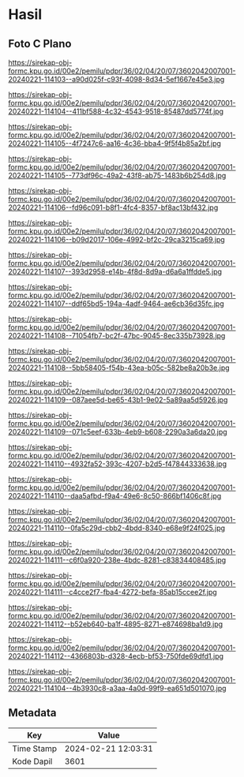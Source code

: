 # Hasil

## Foto C Plano

https://sirekap-obj-formc.kpu.go.id/00e2/pemilu/pdpr/36/02/04/20/07/3602042007001-20240221-114103--a90d025f-c93f-4098-8d34-5ef1667e45e3.jpg

https://sirekap-obj-formc.kpu.go.id/00e2/pemilu/pdpr/36/02/04/20/07/3602042007001-20240221-114104--411bf588-4c32-4543-9518-85487dd5774f.jpg

https://sirekap-obj-formc.kpu.go.id/00e2/pemilu/pdpr/36/02/04/20/07/3602042007001-20240221-114105--4f7247c6-aa16-4c36-bba4-9f5f4b85a2bf.jpg

https://sirekap-obj-formc.kpu.go.id/00e2/pemilu/pdpr/36/02/04/20/07/3602042007001-20240221-114105--773df96c-49a2-43f8-ab75-1483b6b254d8.jpg

https://sirekap-obj-formc.kpu.go.id/00e2/pemilu/pdpr/36/02/04/20/07/3602042007001-20240221-114106--fd96c091-b8f1-4fc4-8357-bf8ac13bf432.jpg

https://sirekap-obj-formc.kpu.go.id/00e2/pemilu/pdpr/36/02/04/20/07/3602042007001-20240221-114106--b09d2017-106e-4992-bf2c-29ca3215ca69.jpg

https://sirekap-obj-formc.kpu.go.id/00e2/pemilu/pdpr/36/02/04/20/07/3602042007001-20240221-114107--393d2958-e14b-4f8d-8d9a-d6a6a1ffdde5.jpg

https://sirekap-obj-formc.kpu.go.id/00e2/pemilu/pdpr/36/02/04/20/07/3602042007001-20240221-114107--ddf65bd5-194a-4adf-9464-ae6cb36d35fc.jpg

https://sirekap-obj-formc.kpu.go.id/00e2/pemilu/pdpr/36/02/04/20/07/3602042007001-20240221-114108--71054fb7-bc2f-47bc-9045-8ec335b73928.jpg

https://sirekap-obj-formc.kpu.go.id/00e2/pemilu/pdpr/36/02/04/20/07/3602042007001-20240221-114108--5bb58405-f54b-43ea-b05c-582be8a20b3e.jpg

https://sirekap-obj-formc.kpu.go.id/00e2/pemilu/pdpr/36/02/04/20/07/3602042007001-20240221-114109--087aee5d-be65-43b1-9e02-5a89aa5d5926.jpg

https://sirekap-obj-formc.kpu.go.id/00e2/pemilu/pdpr/36/02/04/20/07/3602042007001-20240221-114109--071c5eef-633b-4eb9-b608-2290a3a6da20.jpg

https://sirekap-obj-formc.kpu.go.id/00e2/pemilu/pdpr/36/02/04/20/07/3602042007001-20240221-114110--4932fa52-393c-4207-b2d5-f47844333638.jpg

https://sirekap-obj-formc.kpu.go.id/00e2/pemilu/pdpr/36/02/04/20/07/3602042007001-20240221-114110--daa5afbd-f9a4-49e6-8c50-866bf1406c8f.jpg

https://sirekap-obj-formc.kpu.go.id/00e2/pemilu/pdpr/36/02/04/20/07/3602042007001-20240221-114110--0fa5c29d-cbb2-4bdd-8340-e68e9f24f025.jpg

https://sirekap-obj-formc.kpu.go.id/00e2/pemilu/pdpr/36/02/04/20/07/3602042007001-20240221-114111--c6f0a920-238e-4bdc-8281-c83834408485.jpg

https://sirekap-obj-formc.kpu.go.id/00e2/pemilu/pdpr/36/02/04/20/07/3602042007001-20240221-114111--c4cce2f7-fba4-4272-befa-85ab15ccee2f.jpg

https://sirekap-obj-formc.kpu.go.id/00e2/pemilu/pdpr/36/02/04/20/07/3602042007001-20240221-114112--b52eb640-ba1f-4895-8271-e874698ba1d9.jpg

https://sirekap-obj-formc.kpu.go.id/00e2/pemilu/pdpr/36/02/04/20/07/3602042007001-20240221-114112--4366803b-d328-4ecb-bf53-750fde69dfd1.jpg

https://sirekap-obj-formc.kpu.go.id/00e2/pemilu/pdpr/36/02/04/20/07/3602042007001-20240221-114104--4b3930c8-a3aa-4a0d-99f9-ea651d501070.jpg


## Metadata

| Key        | Value               |
| ---------- | ------------------- |
| Time Stamp | 2024-02-21 12:03:31 |
| Kode Dapil | 3601                |



